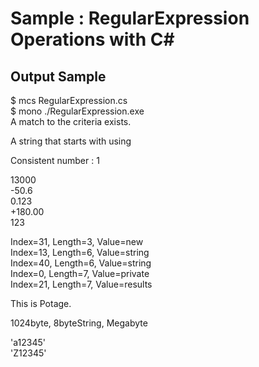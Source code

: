 # Sample : RegularExpression Operations with C#

## Output Sample

$ mcs RegularExpression.cs  
$ mono ./RegularExpression.exe   
A match to the criteria exists.  

A string that starts with using  

Consistent number : 1  

13000  
-50.6  
0.123  
+180.00  
123  

Index=31, Length=3, Value=new  
Index=13, Length=6, Value=string  
Index=40, Length=6, Value=string  
Index=0, Length=7, Value=private  
Index=21, Length=7, Value=results  

This is Potage.  

1024byte, 8byteString, Megabyte  

'a12345'  
'Z12345'  
